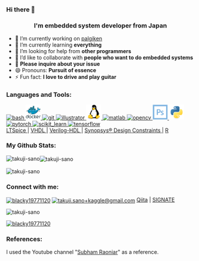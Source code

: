 ### Hi there 👋

<!--
**takuji-sano/takuji-sano** is a ✨ _special_ ✨ repository because its `README.md` (this file) appears on your GitHub profile.

Here are some ideas to get you started:
-->

<h3 align="center">I'm embedded system developer from Japan</h3>

- 🔭 I’m currently working on [palgiken](https://github.com/palgiken)
- 🌱 I’m currently learning **everything**
- 🤔 I’m looking for help from **other programmers**
- 👯 I’d like to collaborate with **people who want to do embedded systems**
- 💬 **Please inquire about your issue**
- 😄 Pronouns: **Pursuit of essence**
- ⚡ Fun fact: **I love to drive and play guitar**

### Languages and Tools:
<p align="left">
  <a href="https://www.gnu.org/software/bash/" target="_blank"> <img src="https://www.vectorlogo.zone/logos/gnu_bash/gnu_bash-icon.svg" alt="bash" width="40" height="40"/> </a> <a href="https://www.docker.com/" target="_blank"> <img src="https://raw.githubusercontent.com/devicons/devicon/master/icons/docker/docker-original-wordmark.svg" alt="docker" width="40" height="40"/> </a> <a href="https://git-scm.com/" target="_blank"> <img src="https://www.vectorlogo.zone/logos/git-scm/git-scm-icon.svg" alt="git" width="40" height="40"/> </a> <a href="https://www.adobe.com/in/products/illustrator.html" target="_blank"> <img src="https://www.vectorlogo.zone/logos/adobe_illustrator/adobe_illustrator-icon.svg" alt="illustrator" width="40" height="40"/> </a> <a href="https://www.linux.org/" target="_blank"> <img src="https://raw.githubusercontent.com/devicons/devicon/master/icons/linux/linux-original.svg" alt="linux" width="40" height="40"/> </a> <a href="https://www.mathworks.com/" target="_blank"> <img src="https://upload.wikimedia.org/wikipedia/commons/2/21/Matlab_Logo.png" alt="matlab" width="40" height="40"/> </a> <a href="https://opencv.org/" target="_blank"> <img src="https://www.vectorlogo.zone/logos/opencv/opencv-icon.svg" alt="opencv" width="40" height="40"/> </a> <a href="https://www.photoshop.com/en" target="_blank"> <img src="https://raw.githubusercontent.com/devicons/devicon/master/icons/photoshop/photoshop-line.svg" alt="photoshop" width="40" height="40"/> </a> <a href="https://www.python.org" target="_blank"> <img src="https://raw.githubusercontent.com/devicons/devicon/master/icons/python/python-original.svg" alt="python" width="40" height="40"/> </a> <a href="https://pytorch.org/" target="_blank"> <img src="https://www.vectorlogo.zone/logos/pytorch/pytorch-icon.svg" alt="pytorch" width="40" height="40"/> </a> <a href="https://scikit-learn.org/" target="_blank"> <img src="https://upload.wikimedia.org/wikipedia/commons/0/05/Scikit_learn_logo_small.svg" alt="scikit_learn" width="40" height="40"/> </a> <a href="https://www.tensorflow.org" target="_blank"> <img src="https://www.vectorlogo.zone/logos/tensorflow/tensorflow-icon.svg" alt="tensorflow" width="40" height="40"/> </a> 
<br>
  <a href="https://www.analog.com/en/design-center/design-tools-and-calculators/ltspice-simulator.html" target="blank"> LTSpice </a>
| <a href="http://www.eda-twiki.org/cgi-bin/view.cgi/P1076/WebHome" target="blank"> VHDL </a>
| <a href="https://ieeexplore.ieee.org/document/1620780" target="blank"> Verilog-HDL </a>
| <a href="https://www.intel.com/content/www/us/en/programmable/quartushelp/17.0/reference/glossary/def_sdc.htm" target="blank"> Synopsys® Design Constraints </a>
| <a href="https://www.r-project.org/" target="blank"> R </a> 
<!--
| <a href="" target="blank"> </a>
-->
</p>

### My Github Stats:
<p><img align="left" src="https://github-readme-stats.vercel.app/api?username=takuji-sano&theme=dracula&show_icons=true&locale=en&count_private=true" alt="takuji-sano" /></p>

<p><img align="center" src="https://github-readme-stats.vercel.app/api/top-langs?username=takuji-sano&theme=dracula&show_icons=true&locale=en&layout=compact" alt="takuji-sano" /></p>

<p><img align="center" src="https://github-readme-streak-stats.herokuapp.com/?user=takuji-sano&" alt="takuji-sano" /></p>

### Connect with me:
<p align="left">
  <a href="https://twitter.com/blacky19771120" target="blank"><img align="center" src="https://raw.githubusercontent.com/rahuldkjain/github-profile-readme-generator/master/src/images/icons/Social/twitter.svg" alt="blacky19771120" height="30" width="40" /></a>
  <a href="https://kaggle.com/takuji.sano+kaggle@gmail.com" target="blank"><img align="center" src="https://raw.githubusercontent.com/rahuldkjain/github-profile-readme-generator/master/src/images/icons/Social/kaggle.svg" alt="takuji.sano+kaggle@gmail.com" height="30" width="40" /></a>
  <a href="https://qiita.com/takuji-sano" target="blank">Qiita</a> | 
  <a href="https://signate.jp/profile" target="blank">SIGNATE</a>
</p>

<p align="left"> <img src="https://komarev.com/ghpvc/?username=takuji-sano&label=Profile%20views&color=0e75b6&style=flat" alt="takuji-sano" /></p>
<p align="left"> <a href="https://twitter.com/blacky19771120" target="blank"><img src="https://img.shields.io/twitter/follow/blacky19771120?logo=twitter&style=for-the-badge" alt="blacky19771120" /></a> </p>

### References:
I used the Youtube channel "<a href="https://www.youtube.com/watch?v=ejCUxSfXgxs">Subham Raoniar</a>" as a reference.
